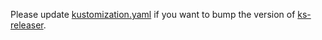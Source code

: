 Please update [kustomization.yaml](manager/kustomization.yaml) if you want to bump the version of [ks-releaser](https://github.com/kubesphere-sigs/ks-releaser/).
